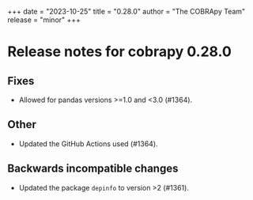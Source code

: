 +++
date = "2023-10-25"
title = "0.28.0"
author = "The COBRApy Team"
release = "minor"
+++

# Release notes for cobrapy 0.28.0

## Fixes

* Allowed for pandas versions >=1.0 and <3.0 (#1364).

## Other

* Updated the GitHub Actions used (#1364).
<!--more-->

## Backwards incompatible changes

* Updated the package `depinfo` to version >2 (#1361).
